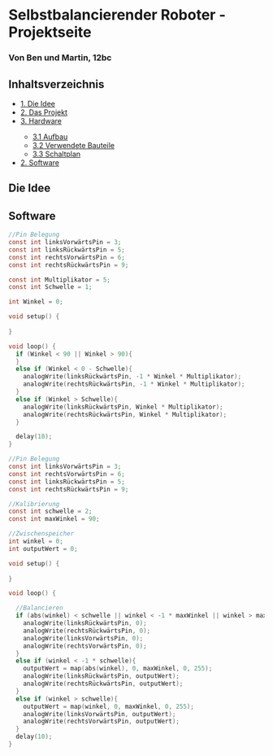 <h1>Selbstbalancierender Roboter - Projektseite</h1>

<h3>Von Ben und Martin, 12bc</h3>

<h2>Inhaltsverzeichnis</h2>

<ul style="list-stlye-type:none">
    <li><a href="#1">1. Die Idee</a></li>
    <li><a href="#proj">2. Das Projekt</a></li>
    <li><a href="#hard">3. Hardware</a></li>
    <ul>
        <li><a href="#aufb">3.1 Aufbau</a></li>
        <li><a href="#teil">3.2 Verwendete Bauteile</a></li>
        <li><a href="#schalt">3.3 Schaltplan</a></li>
    </ul>
    <li><a href="#soft">2. Software</a></li>
</ul>

<h2 id="1">Die Idee</h2>

<h2 id="soft">Software</h2>

```c
//Pin Belegung
const int linksVorwärtsPin = 3;
const int linksRückwärtsPin = 5;
const int rechtsVorwärtsPin = 6;
const int rechtsRückwärtsPin = 9;

const int Multiplikator = 5;
const int Schwelle = 1;

int Winkel = 0;

void setup() {
  
}

void loop() {
  if (Winkel < 90 || Winkel > 90){
  }
  else if (Winkel < 0 - Schwelle){
    analogWrite(linksRückwärtsPin, -1 * Winkel * Multiplikator);
    analogWrite(rechtsRückwärtsPin, -1 * Winkel * Multiplikator);
  }
  else if (Winkel > Schwelle){
    analogWrite(linksRückwärtsPin, Winkel * Multiplikator);
    analogWrite(rechtsRückwärtsPin, Winkel * Multiplikator);
  }

  delay(10);
}
```
```c
//Pin Belegung
const int linksVorwärtsPin = 3;
const int rechtsVorwärtsPin = 6;
const int linksRückwärtsPin = 5;
const int rechtsRückwärtsPin = 9;

//Kalibrierung
const int schwelle = 2;
const int maxWinkel = 90;

//Zwischenspeicher
int winkel = 0;
int outputWert = 0;

void setup() {
  
}

void loop() {

  //Balancieren
  if (abs(winkel) < schwelle || winkel < -1 * maxWinkel || winkel > maxWinkel){
    analogWrite(linksRückwärtsPin, 0);
    analogWrite(rechtsRückwärtsPin, 0);
    analogWrite(linksVorwärtsPin, 0);
    analogWrite(rechtsVorwärtsPin, 0);
  }
  else if (winkel < -1 * schwelle){
    outputWert = map(abs(winkel), 0, maxWinkel, 0, 255);
    analogWrite(linksRückwärtsPin, outputWert);
    analogWrite(rechtsRückwärtsPin, outputWert);
  }
  else if (winkel > schwelle){
    outputWert = map(winkel, 0, maxWinkel, 0, 255);
    analogWrite(linksVorwärtsPin, outputWert);
    analogWrite(rechtsVorwärtsPin, outputWert);
  }
  delay(10);
}
```
